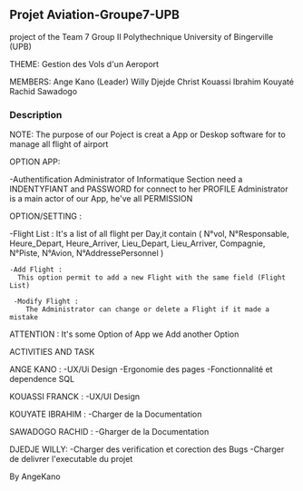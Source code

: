 
## Projet Aviation-Groupe7-UPB

project of the Team 7 Group II Polythechnique University of Bingerville (UPB)

THEME: Gestion des Vols d'un Aeroport 

MEMBERS: 
  Ange Kano (Leader)
  Willy Djejde
  Christ Kouassi
  Ibrahim Kouyaté
  Rachid Sawadogo

### Description
NOTE:
    The purpose of our Poject is creat a App or Deskop software for to manage all flight of airport 

OPTION APP:

-Authentification
  Administrator of Informatique Section need a INDENTYFIANT and PASSWORD for connect to her PROFILE
  Administrator is a main actor of our App, he've all PERMISSION 
  
  OPTION/SETTING :
   
   -Flight List :
       It's a list of all flight per Day,it contain (
       N°vol, N°Responsable, Heure_Depart, Heure_Arriver, Lieu_Depart, Lieu_Arriver, Compagnie, N°Piste, N°Avion, N°AddressePersonnel
       )
   
    -Add Flight :
      This option permit to add a new Flight with the same field (Flight List)
      
     -Modify Flight :
        The Administrator can change or delete a Flight if it made a mistake
       
ATTENTION : It's some Option of App we Add another Option 

ACTIVITIES AND TASK

ANGE KANO :
  -UX/Ui Design
  -Ergonomie des pages 
  -Fonctionnalité et dependence SQL

KOUASSI FRANCK :
  -UX/UI Design

KOUYATE IBRAHIM :
  -Charger de la Documentation

SAWADOGO RACHID :
  -Gharger de la Documentation

DJEDJE WILLY: 
  -Charger des verification et corection des Bugs
  -Charger de delivrer l'executable du projet
  
By AngeKano 
 

 
